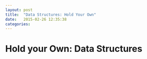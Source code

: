 ```yaml
---
layout: post
title:  "Data Structures: Hold Your Own"
date:   2015-02-26 12:35:38
categories: 
---
```


<h1>Hold your Own: Data Structures</h1>